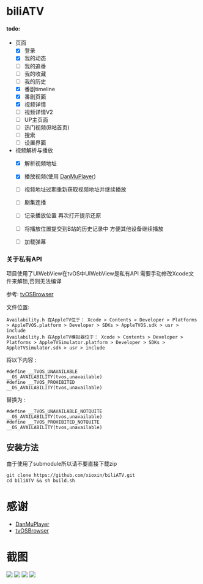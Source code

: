 #  biliATV

#### todo:


* 页面
    * [x] 登录
    * [x] 我的动态
    * [ ] 我的追番
    * [ ] 我的收藏
    * [ ] 我的历史
    * [x] 番剧timeline
    * [x] 番剧页面
    * [x] 视频详情
    * [ ] 视频详情V2
    * [ ] UP主页面
    * [ ] 热门视频(B站首页)
    * [ ] 搜索
    * [ ] 设置界面
    
* 视频解析与播放
    * [x] 解析视频地址
    * [x] 播放视频(使用 [DanMuPlayer](https://github.com/fuzhuo/DanMuPlayer))
    * [ ] 视频地址过期重新获取视频地址并继续播放
    * [ ] 剧集连播
    * [ ] 记录播放位置 再次打开提示还原
    * [ ] 将播放位置提交到B站的历史记录中 方便其他设备继续播放
    * [ ] 加载弹幕


### 关于私有API
项目使用了UIWebView在tvOS中UIWebView是私有API
需要手动修改Xcode文件来解锁,否则无法编译

参考: [tvOSBrowser](https://github.com/steventroughtonsmith/tvOSBrowser)

文件位置:
```
Availability.h 在AppleTV位于： Xcode > Contents > Developer > Platforms > AppleTVOS.platform > Developer > SDKs > AppleTVOS.sdk > usr > include
Availability.h 在AppleTV模拟器位于： Xcode > Contents > Developer > Platforms > AppleTVSimulator.platform > Developer > SDKs > AppleTVSimulator.sdk > usr > include
```

将以下内容 :
```
#define __TVOS_UNAVAILABLE                    __OS_AVAILABILITY(tvos,unavailable)
#define __TVOS_PROHIBITED                     __OS_AVAILABILITY(tvos,unavailable)
```
替换为 :
```
#define __TVOS_UNAVAILABLE_NOTQUITE                    __OS_AVAILABILITY(tvos,unavailable)
#define __TVOS_PROHIBITED_NOTQUITE                     __OS_AVAILABILITY(tvos,unavailable)
```

## 安装方法
由于使用了submodule所以请不要直接下载zip
```
git clone https://github.com/xioxin/biliATV.git
cd biliATV && sh build.sh
```


# 感谢

* [DanMuPlayer](https://github.com/fuzhuo/DanMuPlayer)
* [tvOSBrowser](https://github.com/steventroughtonsmith/tvOSBrowser)


# 截图
![](https://user-images.githubusercontent.com/5716100/33050348-65c4a9a2-ce9f-11e7-91a0-3b219b08ce05.png)
![](https://user-images.githubusercontent.com/5716100/33050369-86917f7a-ce9f-11e7-9d47-e5936b2107bd.png)
![](https://user-images.githubusercontent.com/5716100/33050453-f0046422-ce9f-11e7-9726-7128e7a5ba73.png)
![](https://user-images.githubusercontent.com/5716100/33050440-e706b460-ce9f-11e7-8241-fff6a41d397b.png)


